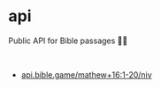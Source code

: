 # api
Public API for Bible passages 📜✨

<br>

* [api.bible.game/mathew+16:1-20/niv]()

<br>

<!-- Note to self: spent many hours thinking about domains, settling on `api.bible.game`
<!-- This is good enough, do not compete with bible-api.com, etc; focus on building a game to develop people's relationship with the bible -->
<!-- I would like to host my own server to avoid licensing and availablity; don't aim to make popular but offer it out for free reasonable use -->
